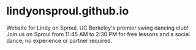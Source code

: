 # lindyonsproul.github.io
Website for Lindy on Sproul, UC Berkeley's premier swing dancing club! Join us on Sproul from 11:45 AM to 2:30 PM for free lessons and a social dance, no experience or partner required.
